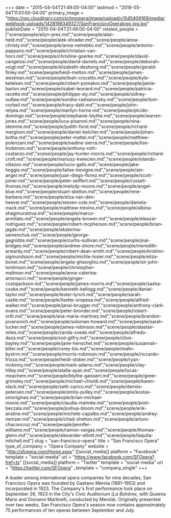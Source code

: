 +++
date = "2015-04-04T21:49:00-04:00"
lastmod = "2018-05-04T11:01:00-04:00"
primary_image = "https://res.cloudinary.com/schmopera/image/upload/v1545409169/media/webhook-uploads/1428198349327/SanFranciscoOperalogo.jpg.jpg"
publishDate = "2015-04-04T21:49:00-04:00"
related_people = ["scene/people/ailyn-prez.md","scene/people/alan-held.md","scene/people/alek-shrader.md","scene/people/anna-christy.md","scene/people/anna-netrebko.md","scene/people/antonio-pappano.md","scene/people/christian-van-horn.md","scene/people/christine-goerke.md","scene/people/david-cangelosi.md","scene/people/david-daniels.md","scene/people/deborah-voigt.md","scene/people/elizabeth-deshong.md","scene/people/gerald-finley.md","scene/people/heidi-melton.md","scene/people/james-westman.md","scene/people/leah-crocetto.md","scene/people/kyle-ketelsen.md","scene/people/robert-pomakov.md","scene/people/jamie-barton.md","scene/people/isabel-leonard.md","scene/people/patricia-racette.md","scene/people/philippe-sly.md","scene/people/sidney-outlaw.md","scene/people/sondra-radvanovsky.md","scene/people/tom-corbeil.md","scene/people/tracy-dahl.md","scene/people/john-relyea.md","scene/people/marilyn-horne.md","scene/people/plcido-domingo.md","scene/people/stephanie-blythe.md","scene/people/warren-jones.md","scene/people/luca-pisaroni.md","scene/people/nina-stemme.md","scene/people/judith-forst.md","scene/people/richard-margison.md","scene/people/daniel-belcher.md","scene/people/johan-botha.md","scene/people/peter-mattei.md","scene/people/matthew-polenzani.md","scene/people/nadine-sierra.md","scene/people/lise-lindstrom.md","scene/people/anthony-roth-costanzo.md","scene/people/jay-hunter-morris.md","scene/people/richard-croft.md","scene/people/mariusz-kwiecien.md","scene/people/rolando-villazon.md","scene/people/lucio-gallo.md","scene/people/jake-heggie.md","scene/people/talise-trevigne.md","scene/people/ain-anger.md","scene/people/juan-diego-florez.md","scene/people/scott-joiner.md","scene/people/peter-seiffert.md","scene/people/russell-thomas.md","scene/people/melody-moore.md","scene/people/angel-blue.md","scene/people/stuart-skelton.md","scene/people/rene-barbera.md","scene/people/elza-van-den-heever.md","scene/people/steven-cole.md","scene/people/daniela-mack.md","scene/people/matthew-trevino.md","scene/people/albina-shagimuratova.md","scene/people/marco-armiliato.md","scene/people/angela-brower.md","scene/people/eleazar-rodriguez.md","scene/people/robert-mcpherson.md","scene/people/brian-jagde.md","scene/people/ekaterina-semenchuk.md","scene/people/george-gagnidze.md","scene/people/curtis-sullivan.md","scene/people/jnai-bridges.md","scene/people/andrew-shore.md","scene/people/meredith-arwardy.md","scene/people/robert-dean-smith.md","scene/people/kristinn-sigmundsson.md","scene/people/michle-losier.md","scene/people/eliza-bonet.md","scene/people/angela-gheorghiu.md","scene/people/sir-john-tomlinson.md","scene/people/christopher-maltman.md","scene/people/anna-caterina-antonacci.md","scene/people/ginger-costajackson.md","scene/people/james-morris.md","scene/people/sasha-cooke.md","scene/people/kenneth-kellogg.md","scene/people/daniel-taylor.md","scene/people/lester-lynch.md","scene/people/sarah-castle.md","scene/people/lisette-oropesa.md","scene/people/alfred-walker.md","scene/people/janai-brugger.md","scene/people/anthony-clark-evans.md","scene/people/peter-bronder.md","scene/people/robert-orth.md","scene/people/ana-maria-martinez.md","scene/people/brandon-jovanovich.md","scene/people/soloman-howard.md","scene/people/sarah-tucker.md","scene/people/james-robinson.md","scene/people/alastair-miles.md","scene/people/zanda-svede.md","scene/people/alfredo-daza.md","scene/people/rod-gilfry.md","scene/people/clive-bayley.md","scene/people/jane-henschel.md","scene/people/susannah-biller.md","scene/people/corey-bix.md","scene/people/malin-bystrm.md","scene/people/morris-robinson.md","scene/people/riccardo-frizza.md","scene/people/heidi-stober.md","scene/people/ryan-mckinny.md","scene/people/mark-adamo.md","scene/people/clay-hilley.md","scene/people/atalla-ayan.md","scene/people/lucas-meachem.md","scene/people/blythe-gaissert.md","scene/people/greer-grimsley.md","scene/people/michael-chioldi.md","scene/people/karen-slack.md","scene/people/seth-carico.md","scene/people/dennis-petersen.md","scene/people/emily-pulley.md","scene/people/kostas-smoriginas.md","scene/people/brian-michael-moore.md","scene/people/claudia-mahnke.md","scene/people/piotr-beczala.md","scene/people/joshua-bloom.md","scene/people/erik-anstine.md","scene/people/michele-capalbo.md","scene/people/andrey-nemzer.md","scene/people/chad-shelton.md","scene/people/arturo-chaconcruz.md","scene/people/jennifer-williams.md","scene/people/ramon-vargas.md","scene/people/thomas-glenn.md","scene/people/alexander-elliott.md","scene/people/laquita-mitchell.md"]
slug = "san-francisco-opera"
title = "San Francisco Opera"
type_of_company = "Opera Company"
website = "http://sfopera.com/Home.aspx"
[[social_media]]
platform = "Facebook"
template = "social-media"
url = "https://www.facebook.com/SFOpera?fref=ts"
[[social_media]]
platform = "Twitter"
template = "social-media"
url = "https://twitter.com/SFOpera"
_template = "company_single"
+++

<p>
	A leader among international opera companies for nine decades, San Francisco Opera was founded by Gaetano Merola (1881–1953) and incorporated in 1923. The Company's first performance took place on September 26, 1923 in the City's Civic Auditorium (<i>La Bohème</i>, with Queena Mario and Giovanni Martinelli, conducted by Merola). Originally presented over two weeks, San Francisco Opera's season now contains approximately 75 performances of ten operas between September and July.
</p>
